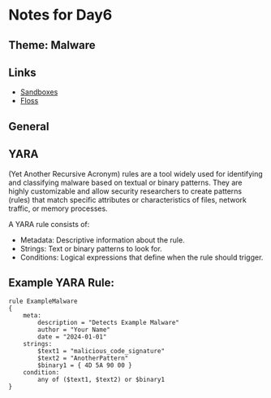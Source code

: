 # Notes for Day6

## Theme: **Malware**

## Links

- [Sandboxes](https://tryhackme.com/r/room/flarevmarsenaloftools)
- [Floss](https://cloud.google.com/blog/topics/threat-intelligence/floss-version-2/)
  
## General

## YARA

(Yet Another Recursive Acronym) rules are a tool widely used for identifying and classifying malware based on textual or binary patterns. They are highly customizable and allow security researchers to create patterns (rules) that match specific attributes or characteristics of files, network traffic, or memory processes.

A YARA rule consists of:

- Metadata: Descriptive information about the rule.
- Strings: Text or binary patterns to look for.
- Conditions: Logical expressions that define when the rule should trigger.

## Example YARA Rule:

```yara
rule ExampleMalware
{
    meta:
        description = "Detects Example Malware"
        author = "Your Name"
        date = "2024-01-01"
    strings:
        $text1 = "malicious_code_signature"
        $text2 = "AnotherPattern"
        $binary1 = { 4D 5A 90 00 }
    condition:
        any of ($text1, $text2) or $binary1
}
```